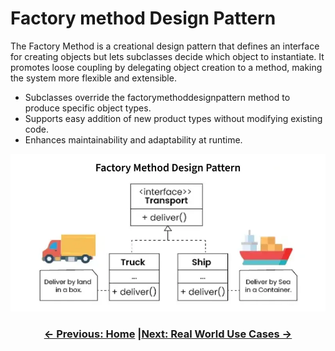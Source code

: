 # Factory method Design Pattern

The Factory Method is a creational design pattern that defines an interface for creating objects but lets subclasses decide which object to instantiate. It promotes loose coupling by delegating object creation to a method, making the system more flexible and extensible.

- Subclasses override the factorymethoddesignpattern method to produce specific object types.
- Supports easy addition of new product types without modifying existing code.
- Enhances maintainability and adaptability at runtime.

![example.png](example.png)

<div align="center">

### [← Previous: Home](./Index.md) |[Next: Real World Use Cases →](./real_wold_use_cases.md)

</div>